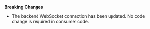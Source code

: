 **Breaking Changes**

* The backend WebSocket connection has been updated. No code change is required in consumer code.